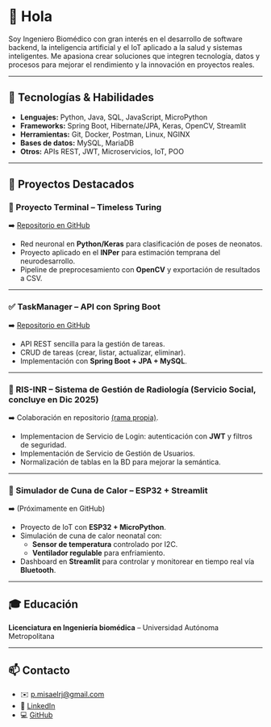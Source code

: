 # 👋 Hola
Soy Ingeniero Biomédico con gran interés en el desarrollo de software backend, la inteligencia artificial y el IoT aplicado a la salud y sistemas inteligentes.
Me apasiona crear soluciones que integren tecnología, datos y procesos para mejorar el rendimiento y la innovación en proyectos reales.

---

## 🚀 Tecnologías & Habilidades
- **Lenguajes:** Python, Java, SQL, JavaScript, MicroPython  
- **Frameworks:** Spring Boot, Hibernate/JPA, Keras, OpenCV, Streamlit  
- **Herramientas:** Git, Docker, Postman, Linux, NGINX  
- **Bases de datos:** MySQL, MariaDB  
- **Otros:** APIs REST, JWT, Microservicios, IoT, POO  

---

## 📂 Proyectos Destacados

### 🧠 Proyecto Terminal – Timeless Turing
➡️ [Repositorio en GitHub](https://github.com/PMisael/Timeless-Turing)  
- Red neuronal en **Python/Keras** para clasificación de poses de neonatos.  
- Proyecto aplicado en el **INPer** para estimación temprana del neurodesarrollo.  
- Pipeline de preprocesamiento con **OpenCV** y exportación de resultados a CSV.  

---

### ✅ TaskManager – API con Spring Boot
➡️ [Repositorio en GitHub](https://github.com/PMisael/TaskManager-SpringBoot)  
- API REST sencilla para la gestión de tareas.  
- CRUD de tareas (crear, listar, actualizar, eliminar).  
- Implementación con **Spring Boot + JPA + MySQL**.  

---

### 🏥 RIS-INR – Sistema de Gestión de Radiología (Servicio Social, concluye en Dic 2025)
➡️ Colaboración en repositorio [(rama propia)](https://github.com/mjreb/RIS_INR/tree/Integracion_Misa). 
- Implementacion de Servicio de Login: autenticación con **JWT** y filtros de seguridad.
- Implementación de Servicio de Gestión de Usuarios.
- Normalización de tablas en la BD para mejorar la semántica.

---

### 🔬 Simulador de Cuna de Calor – ESP32 + Streamlit
➡️ (Próximamente en GitHub)  
- Proyecto de IoT con **ESP32 + MicroPython**.  
- Simulación de cuna de calor neonatal con:  
  - **Sensor de temperatura** controlado por I2C.  
  - **Ventilador regulable** para enfriamiento.  
- Dashboard en **Streamlit** para controlar y monitorear en tiempo real vía **Bluetooth**.  

---

## 🎓 Educación
**Licenciatura en Ingeniería biomédica** – Universidad Autónoma Metropolitana  

---

## 📫 Contacto
- ✉️ [p.misaelrj@gmail.com](mailto:p.misaelrj@gmail.com)
- 💼 [LinkedIn](https://www.linkedin.com/in/pedro-misael-rodr%C3%ADguez-jim%C3%A9nez-a7ab51344/)
- 💻 [GitHub](https://github.com/PMisael)  
